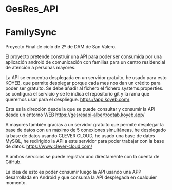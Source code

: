 # GesRes_API

# FamilySync

Proyecto Final de ciclo de 2º de DAM de San Valero.

El proyecto pretende construir una API para poder ser consumida por una aplicación android de comunicación con familias
para un centro residencial de atención a personas mayores.

La API se encuentra desplegada en un servidor gratuito, he usado para esto KOYEB, que permite desplegar porque cada mes 
nos dan un crédito para poder ser gratuito. Se debe añadir al fichero el fichero systems.properties. se configura el servicio y
se le indica el repositorio git y la rama que queremos usar para el despliegue.
https://app.koyeb.com/

Esta es la dirección desde la que se puede consultar y consumir la API desde un entorno WEB https://gesresapi-albertrodtab.koyeb.app/

A mayores también gracias a un servidor gratuito que permite desplegar la base de datos con un máximo de 5 conexiones 
simultáneas, he desplegado la base de datos usando CLEVER CLOUD, he usado una base de datos MySQL, he redirigido la API 
a este servidor para poder trabajar con la base de datos.
https://www.clever-cloud.com/

A ambos servicios se puede registrar uno directamente con la cuenta de GitHub.

La idea de esto es poder consumir luego la API usando una APP desarrollada en Android y que consuma la API desplegada 
en cualquier momento.